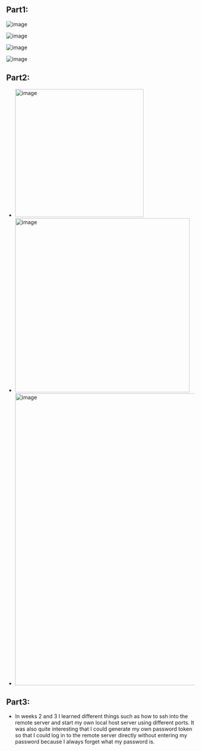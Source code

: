 ## Part1:

![image](https://github.com/Sam110120/cse15l-lab-report2/assets/71369089/59407094-f852-4bbb-b6ce-acbfb119335f)

![image](https://github.com/Sam110120/cse15l-lab-report2/assets/71369089/d745895d-2b68-4c5d-aa50-3deb21fcc69c)

![image](https://github.com/Sam110120/cse15l-lab-report2/assets/71369089/0f64db76-dba1-4bd3-b8bd-e16ef4ffd687)

![image](https://github.com/Sam110120/cse15l-lab-report2/assets/71369089/fe1ec8ad-c9d9-44ec-a127-f1158d391afe)


## Part2:

* <img width="343" alt="image" src="https://github.com/Sam110120/cse15l-lab-report2/assets/71369089/b6bd4ffc-1c0c-45d7-a40a-000f5aad4c80">

* <img width="466" alt="image" src="https://github.com/Sam110120/cse15l-lab-report2/assets/71369089/f294003d-caf3-48b4-ac51-2ae80ce3a2dd">


* <img width="782" alt="image" src="https://github.com/Sam110120/cse15l-lab-report2/assets/71369089/a3ff9bfd-74f4-4ef9-99f0-87454ff709a5">

## Part3: 

* In weeks 2 and 3 I learned different things such as how to ssh into the remote server and start my own local host server using different ports. It was also quite interesting that I could generate my own password token so that I could log in to the remote server directly without entering my password because I always forget what my password is.
